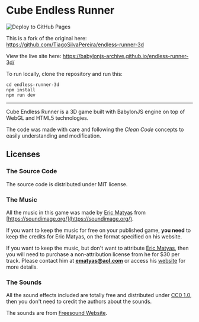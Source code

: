 # Cube Endless Runner

![Deploy to GitHub Pages](https://github.com/babylonjs-archive/endless-runner-3d/actions/workflows/deploy.yml/badge.svg)

This is a fork of the original here: <https://github.com/TiagoSilvaPereira/endless-runner-3d>

View the live site here: <https://babylonjs-archive.github.io/endless-runner-3d/>

To run locally, clone the repository and run this:

    cd endless-runner-3d
    npm install
    npm run dev

-----

Cube Endless Runner is a 3D game built with BabylonJS engine on top of WebGL and HTML5 technologies.

The code was made with care and following the *Clean Code* concepts to easily understanding and modification.

## Licenses

### The Source Code

The source code is distributed under MIT license.

### The Music

All the music in this game was made by [Eric Matyas](https://soundimage.org/) from [https://soundimage.org/](https://soundimage.org/).

If you want to keep the music for free on your published game, **you need** to keep the credits for Eric Matyas, on the format specified on his website.

If you want to keep the music, but don't want to attribute [Eric Matyas](https://soundimage.org/), then you will need to purchase a non-attribution license from he for $30 per track. Please contact him at **ematyas@aol.com** or access his [website](https://soundimage.org/) for more details.

### The Sounds

All the sound effects included are totally free and distributed under [CC0 1.0](https://creativecommons.org/publicdomain/zero/1.0/), then you don't need to credit the authors about the sounds.

The sounds are from [Freesound Website](https://freesound.org/).
